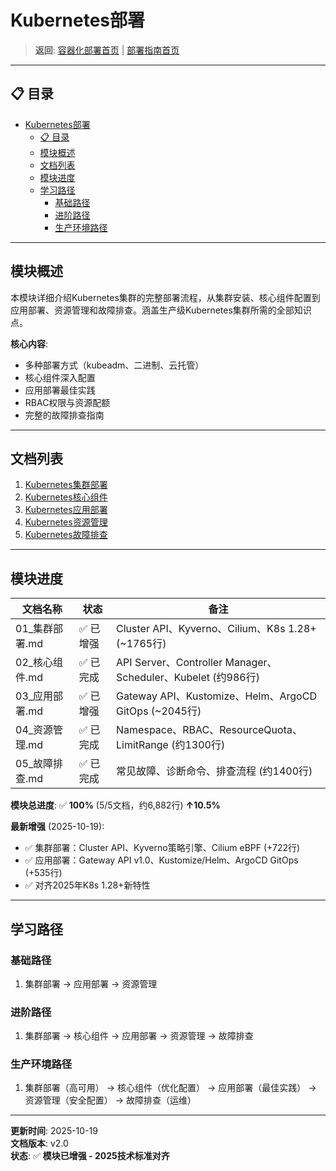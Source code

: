 # Kubernetes部署

> **返回**: [容器化部署首页](../README.md) | [部署指南首页](../../00_索引导航/README.md)

---

## 📋 目录

- [Kubernetes部署](#kubernetes部署)
  - [📋 目录](#-目录)
  - [模块概述](#模块概述)
  - [文档列表](#文档列表)
  - [模块进度](#模块进度)
  - [学习路径](#学习路径)
    - [基础路径](#基础路径)
    - [进阶路径](#进阶路径)
    - [生产环境路径](#生产环境路径)

---

## 模块概述

本模块详细介绍Kubernetes集群的完整部署流程，从集群安装、核心组件配置到应用部署、资源管理和故障排查。涵盖生产级Kubernetes集群所需的全部知识点。

**核心内容**:

- 多种部署方式（kubeadm、二进制、云托管）
- 核心组件深入配置
- 应用部署最佳实践
- RBAC权限与资源配额
- 完整的故障排查指南

---

## 文档列表

1. [Kubernetes集群部署](01_集群部署.md)
2. [Kubernetes核心组件](02_核心组件.md)
3. [Kubernetes应用部署](03_应用部署.md)
4. [Kubernetes资源管理](04_资源管理.md)
5. [Kubernetes故障排查](05_故障排查.md)

---

## 模块进度

| 文档名称 | 状态 | 备注 |
|---|---|---|
| 01_集群部署.md | ✅ 已增强 | Cluster API、Kyverno、Cilium、K8s 1.28+ (~1765行) |
| 02_核心组件.md | ✅ 已完成 | API Server、Controller Manager、Scheduler、Kubelet (约986行) |
| 03_应用部署.md | ✅ 已增强 | Gateway API、Kustomize、Helm、ArgoCD GitOps (~2045行) |
| 04_资源管理.md | ✅ 已完成 | Namespace、RBAC、ResourceQuota、LimitRange (约1300行) |
| 05_故障排查.md | ✅ 已完成 | 常见故障、诊断命令、排查流程 (约1400行) |

**模块总进度**: ✅ **100%** (5/5文档，约6,882行) **↑10.5%**

**最新增强** (2025-10-19):

- ✅ 集群部署：Cluster API、Kyverno策略引擎、Cilium eBPF (+722行)
- ✅ 应用部署：Gateway API v1.0、Kustomize/Helm、ArgoCD GitOps (+535行)
- ✅ 对齐2025年K8s 1.28+新特性

---

## 学习路径

### 基础路径

1. 集群部署 → 应用部署 → 资源管理

### 进阶路径

1. 集群部署 → 核心组件 → 应用部署 → 资源管理 → 故障排查

### 生产环境路径

1. 集群部署（高可用） → 核心组件（优化配置） → 应用部署（最佳实践） → 资源管理（安全配置） → 故障排查（运维）

---

**更新时间**: 2025-10-19  
**文档版本**: v2.0  
**状态**: ✅ **模块已增强 - 2025技术标准对齐**
